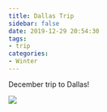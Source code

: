 ```yaml
---
title: Dallas Trip
sidebar: false
date: 2019-12-29 20:54:30
tags:
- trip
categories:
- Winter
---
```


December trip to Dallas!

<!--more-->

<img style="background:none; border:none; box-shadow:none;" src="IMG_0201.jpeg"/>